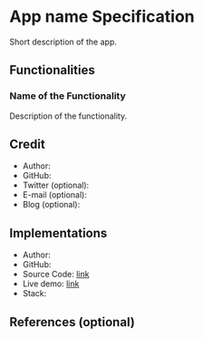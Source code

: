 # App name Specification

Short description of the app.

## Functionalities

### Name of the Functionality

Description of the functionality.

## Credit

- Author:
- GitHub:
- Twitter (optional):
- E-mail (optional):
- Blog (optional):

## Implementations

- Author: 
- GitHub:
- Source Code: [link]()
- Live demo: [link]()
- Stack: 

## References (optional)
